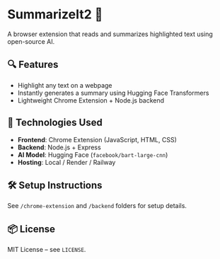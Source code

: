 # SummarizeIt2 🧠

A browser extension that reads and summarizes highlighted text using open-source AI.

## 🔍 Features

- Highlight any text on a webpage
- Instantly generates a summary using Hugging Face Transformers
- Lightweight Chrome Extension + Node.js backend

## 🧱 Technologies Used

- **Frontend**: Chrome Extension (JavaScript, HTML, CSS)
- **Backend**: Node.js + Express
- **AI Model**: Hugging Face (`facebook/bart-large-cnn`)
- **Hosting**: Local / Render / Railway

## 🛠️ Setup Instructions

See `/chrome-extension` and `/backend` folders for setup details.

## 📦 License

MIT License – see `LICENSE`.
